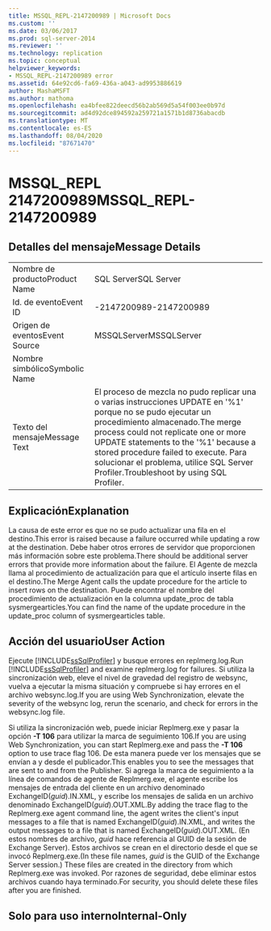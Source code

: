 ```yaml
---
title: MSSQL_REPL-2147200989 | Microsoft Docs
ms.custom: ''
ms.date: 03/06/2017
ms.prod: sql-server-2014
ms.reviewer: ''
ms.technology: replication
ms.topic: conceptual
helpviewer_keywords:
- MSSQL_REPL-2147200989 error
ms.assetid: 64e92cd6-fa69-436a-a043-ad9953886619
author: MashaMSFT
ms.author: mathoma
ms.openlocfilehash: ea4bfee822deecd56b2ab569d5a54f003ee0b97d
ms.sourcegitcommit: ad4d92dce894592a259721a1571b1d8736abacdb
ms.translationtype: MT
ms.contentlocale: es-ES
ms.lasthandoff: 08/04/2020
ms.locfileid: "87671470"
---
```

# <a name="mssql_repl-2147200989"></a><span data-ttu-id="62da9-102">MSSQL_REPL 2147200989</span><span class="sxs-lookup"><span data-stu-id="62da9-102">MSSQL_REPL-2147200989</span></span>
    
## <a name="message-details"></a><span data-ttu-id="62da9-103">Detalles del mensaje</span><span class="sxs-lookup"><span data-stu-id="62da9-103">Message Details</span></span>  
  
|||  
|-|-|  
|<span data-ttu-id="62da9-104">Nombre de producto</span><span class="sxs-lookup"><span data-stu-id="62da9-104">Product Name</span></span>|<span data-ttu-id="62da9-105">SQL Server</span><span class="sxs-lookup"><span data-stu-id="62da9-105">SQL Server</span></span>|  
|<span data-ttu-id="62da9-106">Id. de evento</span><span class="sxs-lookup"><span data-stu-id="62da9-106">Event ID</span></span>|<span data-ttu-id="62da9-107">-2147200989</span><span class="sxs-lookup"><span data-stu-id="62da9-107">-2147200989</span></span>|  
|<span data-ttu-id="62da9-108">Origen de eventos</span><span class="sxs-lookup"><span data-stu-id="62da9-108">Event Source</span></span>|<span data-ttu-id="62da9-109">MSSQLServer</span><span class="sxs-lookup"><span data-stu-id="62da9-109">MSSQLServer</span></span>|  
|<span data-ttu-id="62da9-110">Nombre simbólico</span><span class="sxs-lookup"><span data-stu-id="62da9-110">Symbolic Name</span></span>||  
|<span data-ttu-id="62da9-111">Texto del mensaje</span><span class="sxs-lookup"><span data-stu-id="62da9-111">Message Text</span></span>|<span data-ttu-id="62da9-112">El proceso de mezcla no pudo replicar una o varias instrucciones UPDATE en '%1' porque no se pudo ejecutar un procedimiento almacenado.</span><span class="sxs-lookup"><span data-stu-id="62da9-112">The merge process could not replicate one or more UPDATE statements to the '%1' because a stored procedure failed to execute.</span></span> <span data-ttu-id="62da9-113">Para solucionar el problema, utilice SQL Server Profiler.</span><span class="sxs-lookup"><span data-stu-id="62da9-113">Troubleshoot by using SQL Profiler.</span></span>|  
  
## <a name="explanation"></a><span data-ttu-id="62da9-114">Explicación</span><span class="sxs-lookup"><span data-stu-id="62da9-114">Explanation</span></span>  
 <span data-ttu-id="62da9-115">La causa de este error es que no se pudo actualizar una fila en el destino.</span><span class="sxs-lookup"><span data-stu-id="62da9-115">This error is raised because a failure occurred while updating a row at the destination.</span></span> <span data-ttu-id="62da9-116">Debe haber otros errores de servidor que proporcionen más información sobre este problema.</span><span class="sxs-lookup"><span data-stu-id="62da9-116">There should be additional server errors that provide more information about the failure.</span></span> <span data-ttu-id="62da9-117">El Agente de mezcla llama al procedimiento de actualización para que el artículo inserte filas en el destino.</span><span class="sxs-lookup"><span data-stu-id="62da9-117">The Merge Agent calls the update procedure for the article to insert rows on the destination.</span></span> <span data-ttu-id="62da9-118">Puede encontrar el nombre del procedimiento de actualización en la columna update_proc de tabla sysmergearticles.</span><span class="sxs-lookup"><span data-stu-id="62da9-118">You can find the name of the update procedure in the update_proc column of sysmergearticles table.</span></span>  
  
## <a name="user-action"></a><span data-ttu-id="62da9-119">Acción del usuario</span><span class="sxs-lookup"><span data-stu-id="62da9-119">User Action</span></span>  
 <span data-ttu-id="62da9-120">Ejecute [!INCLUDE[ssSqlProfiler](../../includes/sssqlprofiler-md.md)] y busque errores en replmerg.log.</span><span class="sxs-lookup"><span data-stu-id="62da9-120">Run [!INCLUDE[ssSqlProfiler](../../includes/sssqlprofiler-md.md)] and examine replmerg.log for failures.</span></span> <span data-ttu-id="62da9-121">Si utiliza la sincronización web, eleve el nivel de gravedad del registro de websync, vuelva a ejecutar la misma situación y compruebe si hay errores en el archivo websync.log.</span><span class="sxs-lookup"><span data-stu-id="62da9-121">If you are using Web Synchronization, elevate the severity of the websync log, rerun the scenario, and check for errors in the websync.log file.</span></span>  
  
 <span data-ttu-id="62da9-122">Si utiliza la sincronización web, puede iniciar Replmerg.exe y pasar la opción **-T 106** para utilizar la marca de seguimiento 106.</span><span class="sxs-lookup"><span data-stu-id="62da9-122">If you are using Web Synchronization, you can start Replmerg.exe and pass the **-T 106** option to use trace flag 106.</span></span> <span data-ttu-id="62da9-123">De esta manera puede ver los mensajes que se envían a y desde el publicador.</span><span class="sxs-lookup"><span data-stu-id="62da9-123">This enables you to see the messages that are sent to and from the Publisher.</span></span> <span data-ttu-id="62da9-124">Si agrega la marca de seguimiento a la línea de comandos de agente de Replmerg.exe, el agente escribe los mensajes de entrada del cliente en un archivo denominado ExchangeID(*guid*).IN.XML, y escribe los mensajes de salida en un archivo denominado ExchangeID(*guid*).OUT.XML.</span><span class="sxs-lookup"><span data-stu-id="62da9-124">By adding the trace flag to the Replmerg.exe agent command line, the agent writes the client's input messages to a file that is named ExchangeID(*guid*).IN.XML, and writes the output messages to a file that is named ExchangeID(*guid*).OUT.XML.</span></span> <span data-ttu-id="62da9-125">(En estos nombres de archivo, *guid* hace referencia al GUID de la sesión de Exchange Server). Estos archivos se crean en el directorio desde el que se invocó Replmerg.exe.</span><span class="sxs-lookup"><span data-stu-id="62da9-125">(In these file names, *guid* is the GUID of the Exchange Server session.) These files are created in the directory from which Replmerg.exe was invoked.</span></span> <span data-ttu-id="62da9-126">Por razones de seguridad, debe eliminar estos archivos cuando haya terminado.</span><span class="sxs-lookup"><span data-stu-id="62da9-126">For security, you should delete these files after you are finished.</span></span>  
  
## <a name="internal-only"></a><span data-ttu-id="62da9-127">Solo para uso interno</span><span class="sxs-lookup"><span data-stu-id="62da9-127">Internal-Only</span></span>  
  
